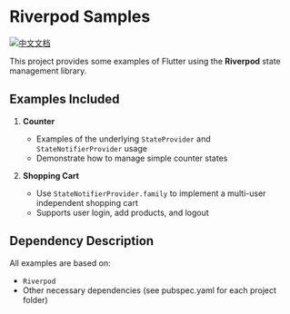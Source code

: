 # Riverpod Samples  

[![中文文档](https://img.shields.io/badge/文档-中文-blue?style=flat-square)](README_ZH.md)

This project provides some examples of Flutter using the **Riverpod** state management library.  

## Examples Included  
1. **Counter**    
   - Examples of the underlying `StateProvider` and `StateNotifierProvider` usage
   - Demonstrate how to manage simple counter states

2. **Shopping Cart**  
   - Use `StateNotifierProvider.family` to implement a multi-user independent shopping cart
   - Supports user login, add products, and logout

## Dependency Description  
All examples are based on:
- `Riverpod`
- Other necessary dependencies (see pubspec.yaml for each project folder)